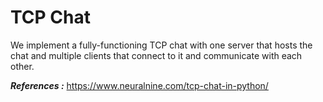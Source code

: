 # TCP Chat

We implement a fully-functioning TCP chat with one server that hosts the chat and multiple clients that connect to it and communicate with each other. 

***References :*** https://www.neuralnine.com/tcp-chat-in-python/